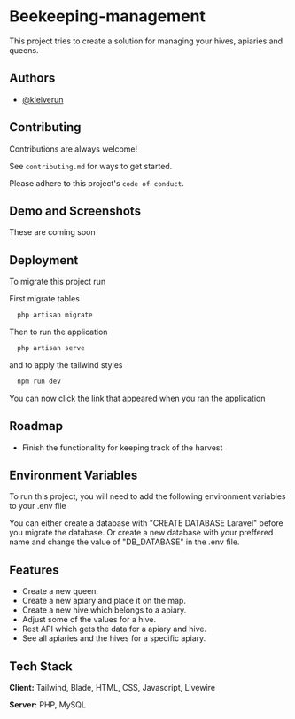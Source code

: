 
# Beekeeping-management

This project tries to create a solution for managing your hives, apiaries and queens.  


## Authors

- [@kleiverun](https://www.github.com/kleiverun)

## Contributing

Contributions are always welcome!

See `contributing.md` for ways to get started.

Please adhere to this project's `code of conduct`.


## Demo and Screenshots

These are coming soon


## Deployment

To migrate this project run

First migrate tables
```bash
  php artisan migrate
```
Then to run the application
```bash
  php artisan serve
```
and to apply the tailwind styles
```bash
  npm run dev
```
You can now click the link that appeared when you ran the application
## Roadmap

- Finish the functionality for keeping track of the harvest
## Environment Variables

To run this project, you will need to add the following environment variables to your .env file

You can either create a database with "CREATE DATABASE Laravel" before you migrate the database. 
Or create a new database with your preffered name and change the value of "DB_DATABASE" in the .env file. 


## Features

- Create a new queen.
- Create a new apiary and place it on the map.
- Create a new hive which belongs to a apiary.
- Adjust some of the values for a hive.  
- Rest API which gets the data for a apiary and hive.
- See all apiaries and the hives for a specific apiary. 


## Tech Stack

**Client:** Tailwind, Blade, HTML, CSS, Javascript, Livewire

**Server:** PHP, MySQL

